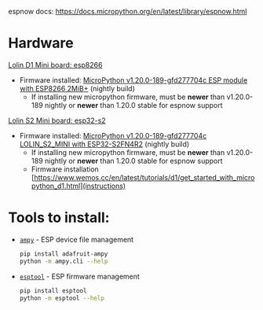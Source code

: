 espnow docs: https://docs.micropython.org/en/latest/library/espnow.html

# Hardware

[Lolin D1 Mini board: esp8266](https://www.wemos.cc/en/latest/d1/d1_mini.html)

- Firmware installed: [MicroPython v1.20.0-189-gfd277704c ESP module with ESP8266 2MiB+](https://micropython.org/download/esp8266/) (nightly build)
  - If installing new micropython firmware, must be **newer** than v1.20.0-189 nightly or **newer** than 1.20.0 stable for espnow support

[Lolin S2 Mini board: esp32-s2](https://www.wemos.cc/en/latest/s2/s2_mini.html)

- Firmware installed: [MicroPython v1.20.0-189-gfd277704c LOLIN_S2_MINI with ESP32-S2FN4R2](https://micropython.org/download/LOLIN_S2_MINI/) (nightly build)
  - If installing new micropython firmware, must be **newer** than v1.20.0-189 nightly or **newer** than 1.20.0 stable for espnow support
  - Firmware installation [https://www.wemos.cc/en/latest/tutorials/d1/get_started_with_micropython_d1.html](instructions)

# Tools to install:

- [`ampy`](https://github.com/scientifichackers/ampy) - ESP device file management

  ```sh
  pip install adafruit-ampy
  python -m ampy.cli --help
  ```

- [`esptool`](https://docs.espressif.com/projects/esptool/en/latest/esp32/) - ESP firmware management
  ```sh
  pip install esptool
  python -m esptool --help
  ```
